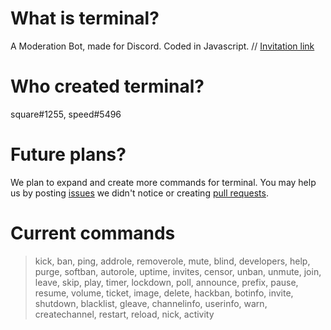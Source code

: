 # What is terminal?
A Moderation Bot, made for Discord. Coded in Javascript. //
[Invitation link](https://discordapp.com/oauth2/authorize?&client_id=521023036812558356&scope=bot&permissions=8)

# Who created terminal?
square#1255, speed#5496

# Future plans?
We plan to expand and create more commands for terminal. You may help us by posting [issues](https://github.com/squareGITHUB/terminal/issues) we didn't notice or creating [pull requests](https://github.com/squareGITHUB/terminal/pulls).

# Current commands
>kick, 
>ban, 
>ping,
>addrole, 
>removerole, 
>mute, 
>blind, 
>developers,
>help,
>purge,
>softban,
>autorole,
>uptime,
>invites,
>censor,
>unban,
>unmute,
>join,
>leave,
>skip,
>play,
>timer,
>lockdown,
>poll,
>announce,
>prefix,
>pause,
>resume,
>volume,
>ticket,
>image,
>delete,
>hackban,
>botinfo,
>invite,
>shutdown,
>blacklist,
>gleave,
>channelinfo,
>userinfo,
>warn,
>createchannel,
>restart,
>reload,
>nick,
>activity
